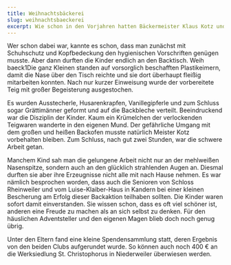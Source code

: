 ```yaml
---
title: Weihnachtsbäckerei
slug: weihnachtsbaeckerei
excerpt: Wie schon in den Vorjahren hatten Bäckermeister Klaus Kotz und seine Frau Christa die Lions Clubs Müllheim-Neuenburg und Schliengen im Markgräflerland zur Weihnachtsbäckerei eingeladen. Pünktlich und aufgeregt fanden sich am Nachmittag des 2. Advent über 40 Kinder der Clubmitglieder  und befreundeter Familien in der Backstube in der Müllheimer Unterstadt ein.
---
```


Wer schon dabei war, kannte es schon, dass man zunächst mit Schuhschutz und Kopfbedeckung den hygienischen Vorschriften genügen musste. Aber dann durften die Kinder endlich an den Backtisch. Weih baeck1Die ganz Kleinen standen auf vorsorglich beschafften Plastikeimern, damit die Nase über den Tisch reichte und sie dort überhaupt fleißig mitarbeiten konnten. Nach nur kurzer Einweisung wurde der vorbereitete Teig mit großer Begeisterung ausgestochen.

Es wurden Ausstecherle, Husarenkrapfen, Vanillegipferle und zum Schluss sogar Grättimänner geformt und auf die Backbleche verteilt. Beeindruckend war die Disziplin der Kinder. Kaum ein Krümelchen der verlockenden Teigwaren wanderte in den eigenen Mund. Der gefährliche Umgang mit dem großen und heißen Backofen musste natürlich Meister Kotz vorbehalten bleiben. Zum Schluss, nach gut zwei Stunden, war die schwere Arbeit getan.

Manchem Kind sah man die gelungene Arbeit nicht nur an der mehlweißen Nasenspitze, sondern auch an den glücklich strahlenden Augen an. Diesmal durften sie aber ihre Erzeugnisse nicht alle mit nach Hause nehmen. Es war nämlich besprochen worden, dass auch die Senioren von Schloss Rheinweiler und vom Luise-Klaiber-Haus in Kandern bei einer kleinen Bescherung am Erfolg dieser Backaktion teilhaben sollten. Die Kinder waren sofort damit einverstanden. Sie wissen schon, dass es oft viel schöner ist, anderen eine Freude zu machen als an sich selbst zu denken. Für den häuslichen Adventsteller und den eigenen Magen blieb doch noch genug übrig.

Unter den Eltern fand eine kleine Spendensammlung statt, deren Ergebnis von den beiden Clubs aufgerundet wurde. So können auch noch 400 € an die Werksiedlung St. Christophorus in Niederweiler überwiesen werden.
